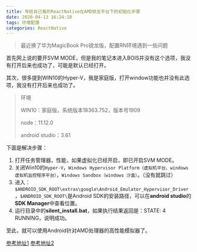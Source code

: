 ```yaml
---
title: 写给自己看的ReactNative在AMD锐龙平台下的初始化步骤
date: 2020-04-13 16:24:10
tags: 环境配置
categories: ReactNative
---
```


> 最近换了华为MagicBook Pro锐龙版，配置RN环境遇到一些问题

<!-- more -->

首先网上说的要开SVM MODE，但是我的笔记本进入BOIS并没有这个选项，我没有打开后来也成功了，可能是默认已经打开。

其次，很多提到WIN10的Hyper-V，我是家庭版，打开window功能也并没有此选项，我没有打开后来也成功了。

> 环境
>
> WIN10：家庭版，系统版本18363.752，版本号1909
>
> node：11.12.0
>
> android studio：3.61

下面是解决步骤：

1. 打开任务管理器，性能，如果虚拟化已经开启，即已开启SVM MODE。
2. 关闭Win10的`Hyper-V`，`Windows Hypervisor Platform（虚拟机平台、windows 虚拟机监控程序平台）`，`Windows Sandbox（windows 沙盒）`。（没有就跳过）
3. 进入：`$ANDROID_SDK_ROOT\extras\google\Android_Emulator_Hypervisor_Driver`，`$ANDROID_SDK_ROOT\`是Android SDK的安装路径，可以在**android studio**的**SDK Manager**中查看位置。
4. 运行目录中的**silent_install.bat**，如果执行结果返回是：STATE: 4 RUNNING，说明成功。

至此，就可以使用Android针对AMD处理器的高性能模拟器了。

[参考地址1](https://androidstudio.googleblog.com/2019/10/android-emulator-hypervisor-driver-for.html) [参考地址2](https://blog.csdn.net/a497785609/article/details/103832368)
